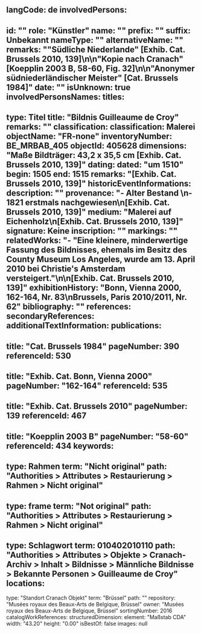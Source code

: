 langCode: de
involvedPersons: 
 - 
   id: ""
  role: "Künstler"
  name: ""
  prefix: ""
  suffix: Unbekannt
  nameType: ""
  alternativeName: ""
  remarks: "\"Südliche Niederlande\" [Exhib. Cat. Brussels 2010, 139]\n\n\"Kopie nach Cranach\" [Koepplin 2003 B, 58-60, Fig. 32]\n\n\"Anonymer südniederländischer Meister\" [Cat. Brussels 1984]"
  date: ""
  isUnknown: true
involvedPersonsNames: 
titles: 
 - 
   type: Titel
  title: "Bildnis Guilleaume de Croy"
  remarks: ""
classification: 
 classification: Malerei
objectName: "FR-none"
inventoryNumber: BE_MRBAB_405
objectId: 405628
dimensions: "Maße Bildträger: 43,2 x 35,5 cm [Exhib. Cat. Brussels 2010, 139]"
dating: 
 dated: "um 1510"
 begin: 1505
 end: 1515
 remarks: "[Exhib. Cat. Brussels 2010, 139]"
 historicEventInformations: 
description: ""
provenance: "- Alter Bestand \n- 1821 erstmals nachgewiesen\n[Exhib. Cat. Brussels 2010, 139]"
medium: "Malerei auf Eichenholz\n[Exhib. Cat. Brussels 2010, 139]"
signature: Keine
inscription: ""
markings: ""
relatedWorks: "- \"Eine kleinere, minderwertige Fassung des Bildnisses, ehemals im Besitz des County Museum Los Angeles, wurde am 13. April 2010 bei Christie's Amsterdam versteigert.\"\n\n[Exhib. Cat. Brussels 2010, 139]"
exhibitionHistory: "Bonn, Vienna 2000, 162-164, Nr. 83\nBrussels, Paris 2010/2011, Nr. 62"
bibliography: ""
references: 
secondaryReferences: 
additionalTextInformation: 
publications: 
 - 
   title: "Cat. Brussels 1984"
  pageNumber: 390
  referenceId: 530
 - 
   title: "Exhib. Cat. Bonn, Vienna 2000"
  pageNumber: "162-164"
  referenceId: 535
 - 
   title: "Exhib. Cat. Brussels 2010"
  pageNumber: 139
  referenceId: 467
 - 
   title: "Koepplin 2003 B"
  pageNumber: "58-60"
  referenceId: 434
keywords: 
 - 
   type: Rahmen
  term: "Nicht original"
  path: "Authorities > Attributes > Restaurierung > Rahmen > Nicht original"
 - 
   type: frame
  term: "Not original"
  path: "Authorities > Attributes > Restaurierung > Rahmen > Nicht original"
 - 
   type: Schlagwort
  term: 010402010110
  path: "Authorities > Attributes > Objekte > Cranach-Archiv > Inhalt > Bildnisse > Männliche Bildnisse > Bekannte Personen > Guilleaume de Croy"
locations: 
 - 
   type: "Standort Cranach Objekt"
  term: "Brüssel"
  path: ""
repository: "Musées royaux des Beaux-Arts de Belgique, Brüssel"
owner: "Musées royaux des Beaux-Arts de Belgique, Brüssel"
sortingNumber: 2016
catalogWorkReferences: 
structuredDimension: 
 element: "Maßstab CDA"
 width: "43.20"
 height: "0.00"
isBestOf: false
images: null